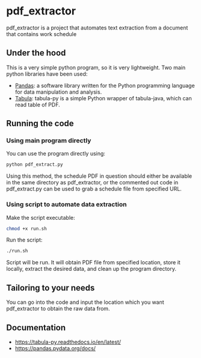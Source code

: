 # pdf_extractor

pdf_extractor is a project that automates text extraction from a document that contains work schedule

## Under the hood

This is a very simple python program, so it is very lightweight. Two main python libraries have been used:

* <u>Pandas</u>: a software library written for the Python programming language for data manipulation and analysis. 
* <u>Tabula</u>: tabula-py is a simple Python wrapper of tabula-java, which can read table of PDF. 

## Running the code

### Using main program directly
You can use the program directly using:
  ```sh
python pdf_extract.py
  ```
Using this method, the schedule PDF in question should either be available in the same directory as pdf_extractor, or the commented out code in pdf_extract.py can be used to grab a schedule file from specified URL.

### Using script to automate data extraction
Make the script executable:
  ```sh
chmod +x run.sh
  ```
Run the script:  
  ```sh
./run.sh
  ```

Script will be run. It will obtain PDF file from specified location, store it locally, extract the desired data, and clean up the program directory.

## Tailoring to your needs
You can go into the code and input the location which you want pdf_extractor to obtain the raw data from.

## Documentation
* https://tabula-py.readthedocs.io/en/latest/
* https://pandas.pydata.org/docs/

